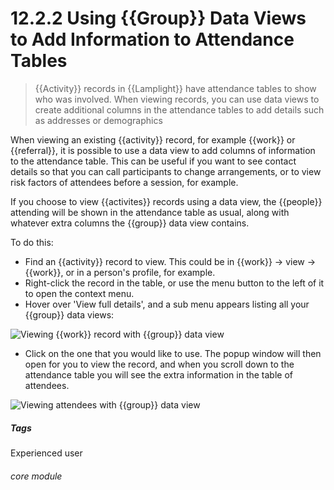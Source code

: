 # 12.2.2 Using {{Group}} Data Views to Add Information to Attendance Tables

> {{Activity}} records in {{Lamplight}} have attendance tables to show who was involved. When viewing records, you can use data views to create additional columns in the attendance tables to add details such as addresses or demographics

When viewing an existing {{activity}} record, for example {{work}} or {{referral}}, it is possible to use a data view to add columns of information to the attendance table. This can be useful if you want to see contact details so that you can call participants to change arrangements, or to view risk factors of attendees before a session, for example.

If you choose to view {{activites}} records using a data view, the {{people}} attending will be shown in the attendance table as usual, along with whatever extra columns the {{group}} data view contains.

To do this:

- Find an {{activity}} record to view. This could be in {{work}} -> view -> {{work}}, or in a person's profile, for example.
- Right-click the record in the table, or use the menu button to the left of it to open the context menu.
- Hover over 'View full details', and a sub menu appears listing all your {{group}} data views:

![Viewing {{work}} record with {{group}} data view](110b.png)

- Click on the one that you would like to use. The popup window will then open for you to view the record, and when you scroll down to the attendance table you will see the extra information in the table of attendees. 

![Viewing attendees with {{group}} data view](110c.png)


##### Tags
Experienced user

###### core module

